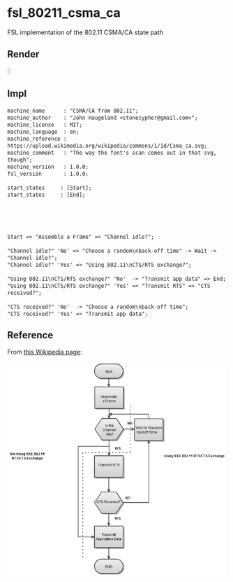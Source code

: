 # fsl_80211_csma_ca
FSL implementation of the 802.11 CSMA/CA state path

## Render
<img src="./csma_ca.png" height="15em"/>

## Impl
```fsl
machine_name      : "CSMA/CA from 802.11";
machine_author    : "John Haugeland <stonecypher@gmail.com>";
machine_license   : MIT;
machine_language  : en;
machine_reference : https://upload.wikimedia.org/wikipedia/commons/1/1d/Csma_ca.svg;
machine_comment   : "The way the font's scan comes out in that svg, though";
machine_version   : 1.0.0;
fsl_version       : 1.0.0;

start_states     : [Start];
start_states     : [End];





Start => "Assemble a Frame" => "Channel idle?";

"Channel idle?" 'No' => "Choose a random\nback-off time" -> Wait -> "Channel idle?";
"Channel idle?" 'Yes' => "Using 802.11\nCTS/RTS exchange?";

"Using 802.11\nCTS/RTS exchange?" 'No'  -> "Transmit app data" => End;
"Using 802.11\nCTS/RTS exchange?" 'Yes' => "Transmit RTS" => "CTS received?";

"CTS received?" 'No'  -> "Choose a random\nback-off time";
"CTS received?" 'Yes' => "Transmit app data";
```

## Reference
From [this Wikipedia page](https://commons.wikimedia.org/wiki/File:Csmaca_algorithm.png):

![](./original.png)